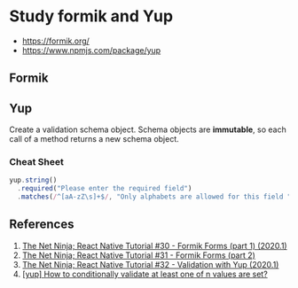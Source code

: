 # Study formik and Yup

- https://formik.org/
- https://www.npmjs.com/package/yup

## Formik

## Yup

Create a validation schema object. Schema objects are **immutable**, so each call of a method returns a new schema object.

### Cheat Sheet

```javascript
yup.string()
  .required("Please enter the required field")
  .matches(/^[aA-zZ\s]+$/, "Only alphabets are allowed for this field ")
```

## References

1. [The Net Ninja; React Native Tutorial #30 - Formik Forms (part 1) (2020.1)](https://youtu.be/t4Q1s8WntlA)
2. [The Net Ninja; React Native Tutorial #31 - Formik Forms (part 2)](https://youtu.be/urzVC5Zr-JM)
3. [The Net Ninja; React Native Tutorial #32 - Validation with Yup (2020.1)](https://youtu.be/ftLy78R8xrg)
4. [[yup] How to conditionally validate at least one of n values are set?](https://github.com/jquense/yup/issues/176)
